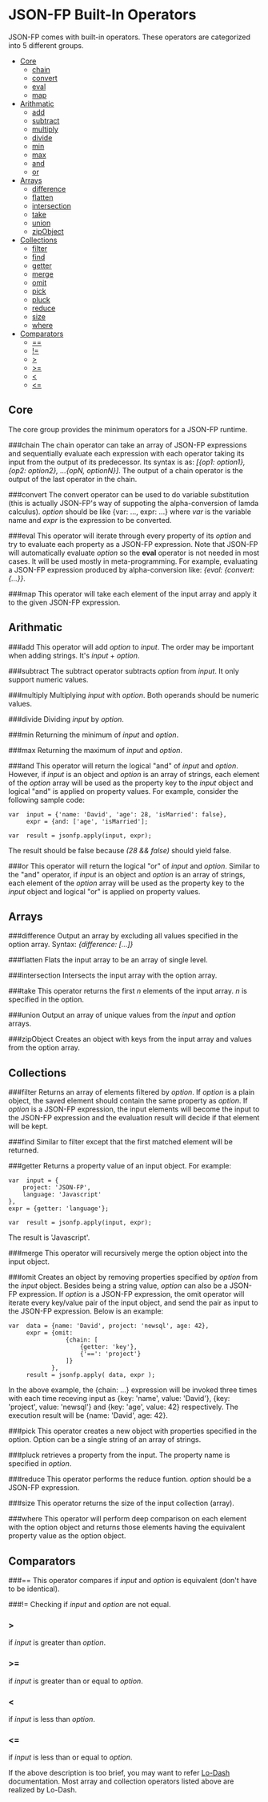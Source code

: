 JSON-FP Built-In Operators
==========================

JSON-FP comes with built-in operators. These operators are categorized into 5 different groups.

+ [Core](#core)
  + [chain](#chain)
  + [convert](#convert)
  + [eval](#eval)
  + [map](#map)
+ [Arithmatic](#arithmatic)
  + [add](#add)
  + [subtract](#subtract)
  + [multiply](#multiply)
  + [divide](#divide)
  + [min](#min)
  + [max](#max)
  + [and](#and)
  + [or](#or)
+ [Arrays](#arrays)
  + [difference](#difference)
  + [flatten](#flatten)
  + [intersection](#intersection)
  + [take](#take)
  + [union](#union)
  + [zipObject](#zipObject)
+ [Collections](#collections)
  + [filter](#filter)
  + [find](#find)
  + [getter](#getter)
  + [merge](#merge)
  + [omit](#omit)
  + [pick](#pick)
  + [pluck](#pluck)
  + [reduce](#reduce)
  + [size](#size)
  + [where](#where)
+ [Comparators](#comparators)
  + [==](#equal)
  + [!=](#notEqual)
  + [>](#gt)
  + [>=](#gte)
  + [<](#lt)
  + [<=](#lte)

<a name="core"></a>
## Core
The core group provides the minimum operators for a JSON-FP runtime.

<a name="chain"></a>
###chain
The chain operator can take an array of JSON-FP expressions and sequentially evaluate each expression with each operator taking its input from the output of its predecessor. Its syntax is as: _[{op1: option1}, {op2: option2}, ...{opN, optionN}]_. The output of a chain operator is the output of the last operator in the chain.

<a name="convert"></a>
###convert
The convert operator can be used to do variable substitution (this is actually JSON-FP's way of suppoting the alpha-conversion of lamda calculus). _option_ should be like {var: ..., expr: ...} where _var_ is the variable name and _expr_ is the expression to be converted.

<a name="eval"></a>
###eval
This operator will iterate through every property of its _option_ and try to evaluate each property as a JSON-FP expression. Note that JSON-FP will automatically evaluate _option_ so the **eval** operator is not needed in most cases. It will be used mostly in meta-programming. For example, evaluating a JSON-FP expression produced by alpha-conversion like: _{eval: {convert: {...}}_.

<a name="map"></a>
###map
This operator will take each element of the input array and apply it to the given JSON-FP expression.

<a name="arithmatic"></a>
## Arithmatic

<a name="add"></a>
###add
This operator will add _option_ to _input_. The order may be important when adding strings. It's _input_ + _option_.

<a name="subtract"></a>
###subtract
The subtract operator subtracts _option_ from _input_. It only support numeric values.

<a name="multiply"></a>
###multiply
Multiplying _input_ with _option_. Both operands should be numeric values.

<a name="divide"></a>
###divide
Dividing _input_ by _option_.

<a name="min"></a>
###min
Returning the minimum of _input_ and _option_.

<a name="max"></a>
###max
Returning the maximum of _input_ and _option_.

<a name="and"></a>
###and
This operator will return the logical "and" of _input_ and _option_. However, if _input_ is an object and _option_ is an array of strings, each element of the _option_ array will be used as the property key to the _input_ object and logical "and" is applied on property values. For example, consider the following sample code:

    var  input = {'name: 'David', 'age': 28, 'isMarried': false},
         expr = {and: ['age', 'isMarried'];
         
    var  result = jsonfp.apply(input, expr);
    
The result should be false because _(28 && false)_ should yield false.

<a name="or"></a>
###or
This operator will return the logical "or" of _input_ and _option_. Similar to the "and" operator, if _input_ is an object and _option_ is an array of strings, each element of the _option_ array will be used as the property key to the _input_ object and logical "or" is applied on property values.

<a name="arrays"></a>
## Arrays

<a name="difference"></a>
###difference
Output an array by excluding all values specified in the option array. Syntax: _{difference: [...]}_

<a name="flatten"></a>
###flatten
Flats the input array to be an array of single level.

<a name="intersection"></a>
###intersection
Intersects the input array with the option array.

<a name="take"></a>
###take
This operator returns the first _n_ elements of the input array. _n_ is specified in the option.

<a name="union"></a>
###union
Output an array of unique values from the _input_ and _option_ arrays.

<a name="zipObject"></a>
###zipObject
Creates an object with keys from the input array and values from the option array.

<a name="collections"></a>
## Collections

<a name="filter"></a>
###filter
Returns an array of elements filtered by _option_. If _option_ is a plain object, the saved element should contain the same property as _option_. If _option_ is a JSON-FP expression, the input elements will become the input to the JSON-FP expression and the evaluation result will decide if that element will be kept.

<a name="find"></a>
###find
Similar to filter except that the first matched element will be returned.

<a name="getter"></a>
###getter
Returns a property value of an input object. For example:

    var  input = {
    	project: 'JSON-FP',
    	language: 'Javascript'
    },
    expr = {getter: 'language'};
    
    var  result = jsonfp.apply(input, expr);

The result is 'Javascript'.

<a name="merge"></a>
###merge
This operator will recursively merge the option object into the input object.

<a name="omit"></a>
###omit
Creates an object by removing properties specified by _option_ from the _input_ object. Besides being a string value, _option_ can also be a JSON-FP  expression. If _option_ is a JSON-FP expression, the omit operator will iterate every key/value pair of the input object, and send the pair as input to the JSON-FP expression. Below is an example:

    var  data = {name: 'David', project: 'newsql', age: 42},
         expr = {omit:
                    {chain: [
                        {getter: 'key'},
                        {'==': 'project'}
                    ]}
                },
         result = jsonfp.apply( data, expr );
         
In the above example, the {chain: ...} expression will be invoked three times with each time receving input as {key: 'name', value: 'David'}, {key: 'project', value: 'newsql'} and {key: 'age', value: 42} respectively. The execution result will be {name: 'David', age: 42}.

<a name="pick"></a>
###pick
This operator creates a new object with properties specified in the option. Option can be a single string of an array of strings.

<a name="pluck"></a>
###pluck
retrieves a property from the input. The property name is specified in _option_.

<a name="reduce"></a>
###reduce
This operator performs the reduce funtion. _option_ should be a JSON-FP expression.

<a name="size"></a>
###size
This operator returns the size of the input collection (array).

<a name="where"></a>
###where
This operator will perform deep comparison on each element with the option object and returns those elements having the equivalent property value as the option object.

<a name="comparators"></a>
## Comparators

<a name="equal"></a>
###==
This operator compares if _input_ and _option_ is equivalent (don't have to be identical).

<a name="notEqual"></a>
###!=
Checking if _input_ and _option_ are not equal.

<a name="gt"></a>
### >
if _input_ is greater than _option_.

<a name="gte"></a>
### >=
if _input_ is greater than or equal to _option_.

<a name="lt"></a>
### <
if _input_ is less than _option_.

<a name="lte"></a>
### <=
if _input_ is less than or equal to _option_.

If the above description is too brief, you may want to refer [Lo-Dash](https://lodash.com/docs#pick) documentation. Most array and collection operators listed above are realized by Lo-Dash.